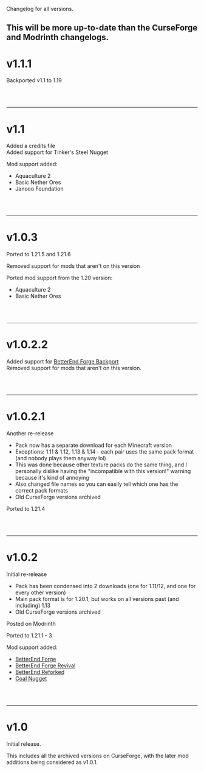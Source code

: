 Changelog for all versions.

This will be more up-to-date than the CurseForge and Modrinth changelogs.
--------------------------------------------------

# v1.1.1

Backported v1.1 to 1.19

<br /> <br />

--------------------------------------------------

# v1.1

Added a credits file<br />
Added support for Tinker's Steel Nugget<br />

Mod support added:
- Aquaculture 2
- Basic Nether Ores
- Janoeo Foundation


<br /> <br />

--------------------------------------------------
# v1.0.3

Ported to 1.21.5 and 1.21.6

Removed support for mods that aren't on this version

Ported mod support from the 1.20 version:
- Aquaculture 2
- Basic Nether Ores


<br /> <br />

--------------------------------------------------
# v1.0.2.2

Added support for [BetterEnd Forge Backport](https://www.curseforge.com/minecraft/mc-mods/betterendforge-backport)<br />
Removed support for mods that aren't on this version.


<br /> <br />

--------------------------------------------------
# v1.0.2.1

Another re-release
- Pack now has a separate download for each Minecraft version
- Exceptions: 1.11 & 1.12, 1.13 & 1.14 - each pair uses the same pack format (and nobody plays them anyway lol)
- This was done because other texture packs do the same thing, and I personally dislike having the "incompatible with this version!" warning because it's kind of annoying
- Also changed file names so you can easily tell which one has the correct pack formats
- Old CurseForge versions archived

Ported to 1.21.4


<br /> <br />

--------------------------------------------------
# v1.0.2

Initial re-release
- Pack has been condensed into 2 downloads (one for 1.11/12, and one for every other version)
- Main pack format is for 1.20.1, but works on all versions past (and including) 1.13
- Old CurseForge versions archived

Posted on Modrinth

Ported to 1.21.1 - 3

Mod support added:
- [BetterEnd Forge](https://www.curseforge.com/minecraft/mc-mods/betterend-forge-port)
- [BetterEnd Forge Revival](https://www.curseforge.com/minecraft/mc-mods/betterend-forge-revival)
- [BetterEnd Reforked](https://www.curseforge.com/minecraft/mc-mods/betterend-re-forked)
- [Coal Nugget](https://www.curseforge.com/minecraft/mc-mods/coal-nugget)


<br /> <br />

--------------------------------------------------
# v1.0

Initial release.

This includes all the archived versions on CurseForge, with the later mod additions being considered as v1.0.1.